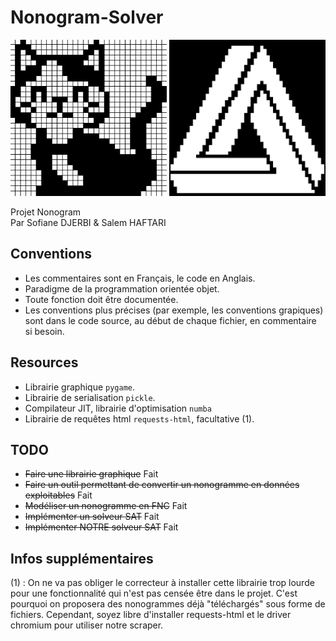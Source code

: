 # Nonogram-Solver
<p float="center" align="center">
  <img src="https://github.com/Kugge/Nonogram-Solver/blob/master/imgs/preview.png?raw=true" width="250" height="250"/>
  <img src="https://github.com/Kugge/Nonogram-Solver/blob/master/imgs/preview2.png?raw=true" width="250" height="250"/>
</p>

Projet Nonogram  
Par Sofiane DJERBI &amp; Salem HAFTARI

## Conventions
- Les commentaires sont en Français, le code en Anglais.
- Paradigme de la programmation orientée objet.
- Toute fonction doit être documentée.
- Les conventions plus précises (par exemple, les conventions grapiques) sont dans le code source, au début de chaque fichier, en commentaire si besoin.
## Resources
- Librairie graphique `pygame`.
- Librairie de serialisation `pickle`.
- Compilateur JIT, librairie d'optimisation `numba`
- Librairie de requêtes html `requests-html`, facultative (1).
## TODO
- ~~Faire une librairie graphique~~ Fait
- ~~Faire un outil permettant de convertir un nonogramme en données exploitables~~ Fait
- ~~Modéliser un nonogramme en FNC~~ Fait
- ~~Implémenter un solveur SAT~~ Fait
- ~~Implémenter NOTRE solveur SAT~~ Fait
## Infos supplémentaires
(1) : On ne va pas obliger le correcteur à installer cette librairie trop lourde pour une fonctionnalité qui n'est pas censée être dans le projet. C'est pourquoi on proposera des nonogrammes déjà "téléchargés" sous forme de fichiers. Cependant, soyez libre d'installer requests-html et le driver chromium pour utiliser notre scraper.
